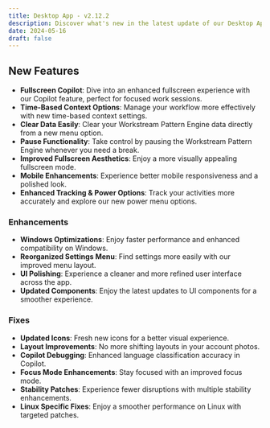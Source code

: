 ```yaml
---
title: Desktop App - v2.12.2
description: Discover what's new in the latest update of our Desktop App!
date: 2024-05-16
draft: false
---
```


## **New Features**
- **Fullscreen Copilot**: Dive into an enhanced fullscreen experience with our Copilot feature, perfect for focused work sessions.
- **Time-Based Context Options**: Manage your workflow more effectively with new time-based context settings.
- **Clear Data Easily**: Clear your Workstream Pattern Engine data directly from a new menu option.
- **Pause Functionality**: Take control by pausing the Workstream Pattern Engine whenever you need a break.
- **Improved Fullscreen Aesthetics**: Enjoy a more visually appealing fullscreen mode.
- **Mobile Enhancements**: Experience better mobile responsiveness and a polished look.
- **Enhanced Tracking & Power Options**: Track your activities more accurately and explore our new power menu options.

### **Enhancements**
- **Windows Optimizations**: Enjoy faster performance and enhanced compatibility on Windows.
- **Reorganized Settings Menu**: Find settings more easily with our improved menu layout.
- **UI Polishing**: Experience a cleaner and more refined user interface across the app.
- **Updated Components**: Enjoy the latest updates to UI components for a smoother experience.

### **Fixes**
- **Updated Icons**: Fresh new icons for a better visual experience.
- **Layout Improvements**: No more shifting layouts in your account photos.
- **Copilot Debugging**: Enhanced language classification accuracy in Copilot.
- **Focus Mode Enhancements**: Stay focused with an improved focus mode.
- **Stability Patches**: Experience fewer disruptions with multiple stability enhancements.
- **Linux Specific Fixes**: Enjoy a smoother performance on Linux with targeted patches.
